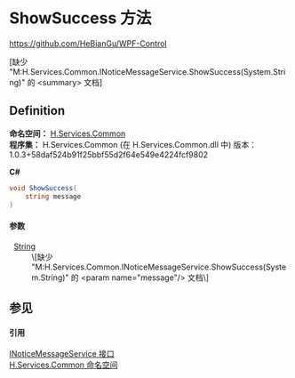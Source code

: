 # ShowSuccess 方法
https://github.com/HeBianGu/WPF-Control

\[缺少 "M:H.Services.Common.INoticeMessageService.ShowSuccess(System.String)" 的 &lt;summary&gt; 文档\]



## Definition
**命名空间：** <a href="b9cdd84f-6623-a51a-f53b-465103ced202">H.Services.Common</a>  
**程序集：** H.Services.Common (在 H.Services.Common.dll 中) 版本：1.0.3+58daf524b91f25bbf55d2f64e549e4224fcf9802

**C#**
``` C#
void ShowSuccess(
	string message
)
```



#### 参数
<dl><dt>  <a href="https://learn.microsoft.com/dotnet/api/system.string" target="_blank" rel="noopener noreferrer">String</a></dt><dd>\[缺少 "M:H.Services.Common.INoticeMessageService.ShowSuccess(System.String)" 的 &lt;param name="message"/&gt; 文档\]</dd></dl>

## 参见


#### 引用
<a href="b287a3dc-f538-e25b-8b74-1edb6760f4db">INoticeMessageService 接口</a>  
<a href="b9cdd84f-6623-a51a-f53b-465103ced202">H.Services.Common 命名空间</a>  
